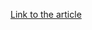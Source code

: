 [Link to the article](https://reddit.com/r/crowdstrike/comments/125r3uu/20230329_situational_awareness_crowdstrike/)
